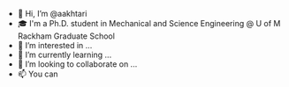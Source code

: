 - 👋 Hi, I’m @aakhtari
- 🎓 I'm a Ph.D. student in Mechanical and Science Engineering @ U of M Rackham Graduate School
- 👀 I’m interested in ...
- 🌱 I’m currently learning ...
- 💞️ I’m looking to collaborate on ...
- 📫 You can 

<!---
aakhtari/aakhtari is a ✨ special ✨ repository because its `README.md` (this file) appears on your GitHub profile.
You can click the Preview link to take a look at your changes.
--->
